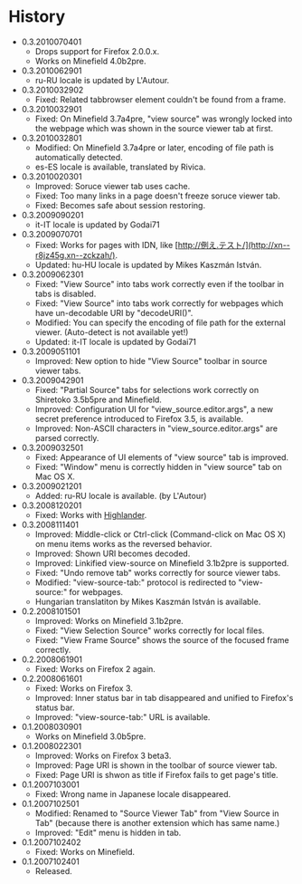 # History

 - 0.3.2010070401
   * Drops support for Firefox 2.0.0.x.
   * Works on Minefield 4.0b2pre.
 - 0.3.2010062901
   * ru-RU locale is updated by L'Autour.
 - 0.3.2010032902
   * Fixed: Related tabbrowser element couldn't be found from a frame.
 - 0.3.2010032901
   * Fixed: On Minefield 3.7a4pre, "view source" was wrongly locked into the webpage which was shown in the source viewer tab at first.
 - 0.3.2010032801
   * Modified: On Minefield 3.7a4pre or later, encoding of file path is automatically detected.
   * es-ES locale is available, translated by Rivica.
 - 0.3.2010020301
   * Improved: Soruce viewer tab uses cache.
   * Fixed: Too many links in a page doesn't freeze soruce viewer tab.
   * Fixed: Becomes safe about session restoring.
 - 0.3.2009090201
   * it-IT locale is updated by Godai71
 - 0.3.2009070701
   * Fixed: Works for pages with IDN, like [http://例え.テスト/](http://xn--r8jz45g.xn--zckzah/).
   * Updated: hu-HU locale is updated by Mikes Kaszmán István.
 - 0.3.2009062301
   * Fixed: "View Source" into tabs work correctly even if the toolbar in tabs is disabled.
   * Fixed: "View Source" into tabs work correctly for webpages which have un-decodable URI by "decodeURI()".
   * Modified: You can specify the encoding of file path for the external viewer. (Auto-detect is not available yet!)
   * Updated: it-IT locale is updated by Godai71
 - 0.3.2009051101
   * Improved: New option to hide "View Source" toolbar in source viewer tabs.
 - 0.3.2009042901
   * Fixed: "Partial Source" tabs for selections work correctly on Shiretoko 3.5b5pre and Minefield.
   * Improved: Configuration UI for "view_source.editor.args", a new secret preference introduced to Firefox 3.5, is available.
   * Improved: Non-ASCII characters in "view_source.editor.args" are parsed correctly.
 - 0.3.2009032501
   * Fixed: Appearance of UI elements of "view source" tab is improved.
   * Fixed: "Window" menu is correctly hidden in "view source" tab on Mac OS X.
 - 0.3.2009021201
   * Added: ru-RU locale is available. (by L'Autour)
 - 0.3.2008120201
   * Fixed: Works with [Highlander](https://addons.mozilla.org/firefox/addon/4086).
 - 0.3.2008111401
   * Improved: Middle-click or Ctrl-click (Command-click on Mac OS X) on menu items works as the reversed behavior.
   * Improved: Shown URI becomes decoded.
   * Improved: Linkified view-source on Minefield 3.1b2pre is supported.
   * Fixed: "Undo remove tab" works correctly for source viewer tabs.
   * Modified: "view-source-tab:" protocol is redirected to "view-source:" for webpages.
   * Hungarian translatiton by Mikes Kaszmán István is available.
 - 0.2.2008101501
   * Improved: Works on Minefield 3.1b2pre.
   * Fixed: "View Selection Source" works correctly for local files.
   * Fixed: "View Frame Source" shows the source of the focused frame correctly.
 - 0.2.2008061901
   * Fixed: Works on Firefox 2 again.
 - 0.2.2008061601
   * Fixed: Works on Firefox 3.
   * Improved: Inner status bar in tab disappeared and unified to Firefox's status bar.
   * Improved: "view-source-tab:" URL is available.
 - 0.1.2008030901
   * Works on Minefield 3.0b5pre.
 - 0.1.2008022301
   * Improved: Works on Firefox 3 beta3.
   * Improved: Page URI is shown in the toolbar of source viewer tab.
   * Fixed: Page URI is shwon as title if Firefox fails to get page's title.
 - 0.1.2007103001
   * Fixed: Wrong name in Japanese locale disappeared.
 - 0.1.2007102501
   * Modified: Renamed to "Source Viewer Tab" from "View Source in Tab" (because there is another extension which has same name.)
   * Improved: "Edit" menu is hidden in tab.
 - 0.1.2007102402
   * Fixed: Works on Minefield.
 - 0.1.2007102401
   * Released.
